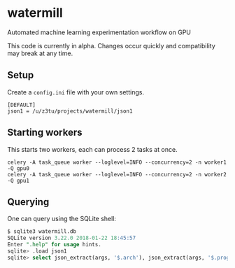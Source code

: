 # watermill
Automated machine learning experimentation workflow on GPU

This code is currently in alpha. Changes occur quickly and compatibility may break at any time.

## Setup

Create a `config.ini` file with your own settings.
```
[DEFAULT]
json1 = /u/z3tu/projects/watermill/json1
```

## Starting workers

This starts two workers, each can process 2 tasks at once.
```
celery -A task_queue worker --loglevel=INFO --concurrency=2 -n worker1 -Q gpu0
celery -A task_queue worker --loglevel=INFO --concurrency=2 -n worker2 -Q gpu1
```

## Querying

One can query using the SQLite shell:
```sql
$ sqlite3 watermill.db 
SQLite version 3.22.0 2018-01-22 18:45:57
Enter ".help" for usage hints.
sqlite> .load json1
sqlite> select json_extract(args, '$.arch'), json_extract(args, '$.program') from experiments limit 5;
```
